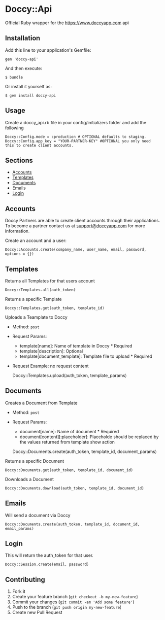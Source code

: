 # Doccy::Api
Official Ruby wrapper for the https://www.doccyapp.com api

## Installation

Add this line to your application's Gemfile:

    gem 'doccy-api'

And then execute:

    $ bundle

Or install it yourself as:

    $ gem install doccy-api
	
## Usage

Create a doccy_api.rb file in your config/initializers folder and add the following

	Doccy::Config.mode = :production # OPTIONAL defaults to staging.
	Doccy::Config.app_key = "YOUR-PARTNER-KEY" #OPTIONAL you only need this to create client accounts.


## Sections


* [Accounts](#accounts)
* [Templates](#templates)
* [Documents](#documents)
* [Emails](#emails)
* [Login](#login)


## <a name="accounts"> Accounts</a>

Doccy Partners are able to create client accounts through their applications. To become a partner contact us at support@doccyapp.com for more information.

Create an account and a user:
  
	Doccy::Accounts.create(company_name, user_name, email, password, options = {})
  

## <a name="templates"> Templates </a>

Returns all Templates for that users account

    Doccy::Templates.all(auth_token)
    
   
Returns a specific Template
    
    Doccy::Templates.get(auth_token, template_id)


Uploads a Teamplate to Doccy

- Method: `post`
- Request Params:
  - template[name]: Name of template in Doccy * Required
  - template[description]: Optional
  - template[document_template]: Template file to upload * Required
  
- Request Example: no request content
 
    Doccy::Templates.upload(auth_token, template_params)


## <a name="documents"> Documents </a>

Creates a Document from Template

- Method: `post`
- Request Params:
  - document[name]: Name of document * Required
  - document[content][:placeholder]: Placeholde should be replaced by the values returned from template show action

  Doccy::Documents.create(auth_token, template_id, document_params)
  
    
Returns a specific Document
  
    Doccy::Documents.get(auth_token, template_id, document_id)


Downloads a Document
    
    Doccy::Documents.download(auth_token, template_id, document_id)


## <a name="emails"> Emails </a>

Will send a document via Doccy

	Doccy::Documents.create(auth_token, template_id, document_id, email_params)

## <a name="login"> Login </a>

This will return the auth_token for that user.

	Doccy::Session.create(email, password)


## Contributing

1. Fork it
2. Create your feature branch (`git checkout -b my-new-feature`)
3. Commit your changes (`git commit -am 'Add some feature'`)
4. Push to the branch (`git push origin my-new-feature`)
5. Create new Pull Request
